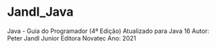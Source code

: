 # Jandl_Java
Java - Guia do Programador (4ª Edição)
Atualizado para Java 16 
Autor: Peter Jandl Junior
Editora Novatec
Ano: 2021

